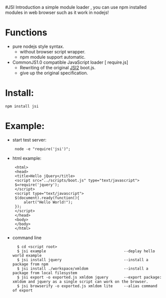 #JSI Introduction
a simple module  loader , you can use npm installed modules in web browser such as it work in nodejs!

Functions
=====
 * pure nodejs style syntax.
   * without browser script wrapper.
   * npm module support  automatic.
 * CommonJS1.0 compatible JavaScript loader [ require.js]
   * Rewriting of the original [JSI2](http://www.xidea.org/project/jsi) boot.js.
   * give up the original specification.
   
Install:
=====
	npm install jsi
	
Example:
=====
 * start test server:
 
		node -e "require('jsi')";
		
 * html example:

		<html> 
		<head>
		<title>Hello jQuery</title> 
		<script src="../scripts/boot.js" type="text/javascript">
		$=require('jquery');
		</script> 
		<script type="text/javascript"> 
		$(document).ready(function(){ 
			alert("Hello World!"); 
		}); 
		</script> 
		</head> 
		<body> 
		</body> 
		</html> 

* command line
	
		$ cd <script root> 
		$ jsi example 									--deplay hello world example
		$ jsi install jquery							--install a package from npm
		$ jsi install ./workspace/xmldom				--install a package from local filesystem
		$ jsi export -o exported.js xmldom jquery		--export package: xmldom and jquery as a single script can work on the browser.
		$ jsi browserify -o exported.js xmldom lite		--alias command of export

